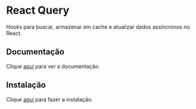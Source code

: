 # React Query

Hooks para buscar, armazenar em cache e atualizar dados assíncronos no React.

## Documentação

Clique [aqui](https://github.com/tannerlinsley/react-query) para ver a documentação.

## Instalação

Clique [aqui](https://www.npmjs.com/package/react-query) para fazer a instalação.
